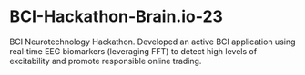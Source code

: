 # BCI-Hackathon-Brain.io-23

BCI Neurotechnology Hackathon. Developed an active BCI application using real‑time EEG biomarkers (leveraging FFT) to detect high
levels of excitability and promote responsible online trading.
